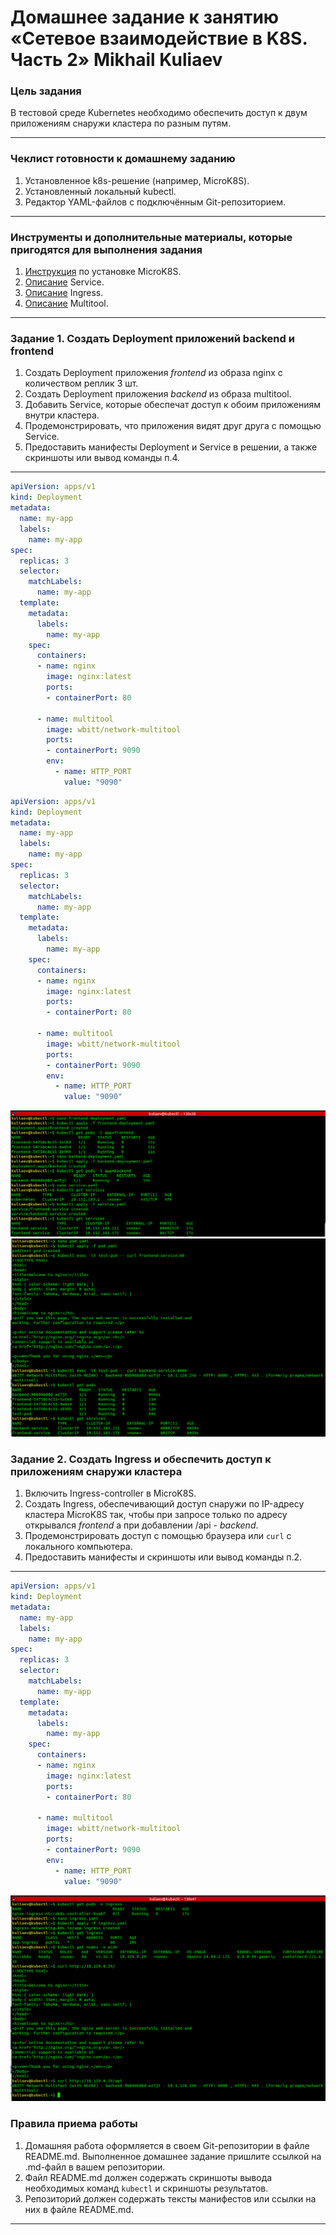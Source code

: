 # Домашнее задание к занятию «Сетевое взаимодействие в K8S. Часть 2»   Mikhail Kuliaev

### Цель задания

В тестовой среде Kubernetes необходимо обеспечить доступ к двум приложениям снаружи кластера по разным путям.

------

### Чеклист готовности к домашнему заданию

1. Установленное k8s-решение (например, MicroK8S).
2. Установленный локальный kubectl.
3. Редактор YAML-файлов с подключённым Git-репозиторием.

------

### Инструменты и дополнительные материалы, которые пригодятся для выполнения задания

1. [Инструкция](https://microk8s.io/docs/getting-started) по установке MicroK8S.
2. [Описание](https://kubernetes.io/docs/concepts/services-networking/service/) Service.
3. [Описание](https://kubernetes.io/docs/concepts/services-networking/ingress/) Ingress.
4. [Описание](https://github.com/wbitt/Network-MultiTool) Multitool.

------

### Задание 1. Создать Deployment приложений backend и frontend

1. Создать Deployment приложения _frontend_ из образа nginx с количеством реплик 3 шт.
2. Создать Deployment приложения _backend_ из образа multitool. 
3. Добавить Service, которые обеспечат доступ к обоим приложениям внутри кластера. 
4. Продемонстрировать, что приложения видят друг друга с помощью Service.
5. Предоставить манифесты Deployment и Service в решении, а также скриншоты или вывод команды п.4.

------

```yml
apiVersion: apps/v1
kind: Deployment
metadata:
  name: my-app
  labels:
    name: my-app  
spec:
  replicas: 3
  selector:
    matchLabels:
      name: my-app 
  template:
    metadata:
      labels:
        name: my-app 
    spec:
      containers:
      - name: nginx
        image: nginx:latest
        ports:
        - containerPort: 80

      - name: multitool
        image: wbitt/network-multitool
        ports:
        - containerPort: 9090  
        env:
          - name: HTTP_PORT
            value: "9090"  

```

```yml
apiVersion: apps/v1
kind: Deployment
metadata:
  name: my-app
  labels:
    name: my-app  
spec:
  replicas: 3
  selector:
    matchLabels:
      name: my-app 
  template:
    metadata:
      labels:
        name: my-app 
    spec:
      containers:
      - name: nginx
        image: nginx:latest
        ports:
        - containerPort: 80

      - name: multitool
        image: wbitt/network-multitool
        ports:
        - containerPort: 9090  
        env:
          - name: HTTP_PORT
            value: "9090"  

```


![11-04-01](https://github.com/mkuliaev/kuber-homeworks/blob/main/1.5/png/1.5-1.png)
![11-04-01](https://github.com/mkuliaev/kuber-homeworks/blob/main/1.5/png/1.5-1.2.png)

### Задание 2. Создать Ingress и обеспечить доступ к приложениям снаружи кластера

1. Включить Ingress-controller в MicroK8S.
2. Создать Ingress, обеспечивающий доступ снаружи по IP-адресу кластера MicroK8S так, чтобы при запросе только по адресу открывался _frontend_ а при добавлении /api - _backend_.
3. Продемонстрировать доступ с помощью браузера или `curl` с локального компьютера.
4. Предоставить манифесты и скриншоты или вывод команды п.2.

------
```yml
apiVersion: apps/v1
kind: Deployment
metadata:
  name: my-app
  labels:
    name: my-app  
spec:
  replicas: 3
  selector:
    matchLabels:
      name: my-app 
  template:
    metadata:
      labels:
        name: my-app 
    spec:
      containers:
      - name: nginx
        image: nginx:latest
        ports:
        - containerPort: 80

      - name: multitool
        image: wbitt/network-multitool
        ports:
        - containerPort: 9090  
        env:
          - name: HTTP_PORT
            value: "9090"  

```


![11-04-01](https://github.com/mkuliaev/kuber-homeworks/blob/main/1.5/png/1.5-2.1.png)


### Правила приема работы

1. Домашняя работа оформляется в своем Git-репозитории в файле README.md. Выполненное домашнее задание пришлите ссылкой на .md-файл в вашем репозитории.
2. Файл README.md должен содержать скриншоты вывода необходимых команд `kubectl` и скриншоты результатов.
3. Репозиторий должен содержать тексты манифестов или ссылки на них в файле README.md.

------
